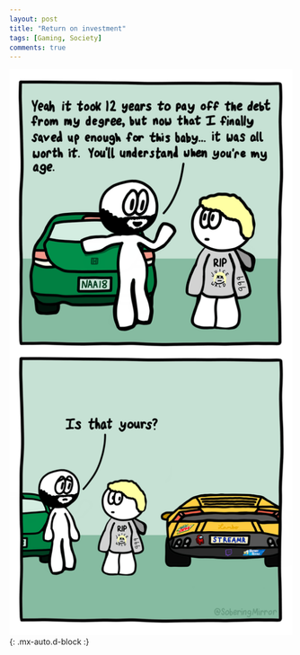 ```yaml
---
layout: post
title: "Return on investment"
tags: [Gaming, Society]
comments: true
---
```



!["Return on investment"](/comics/1.png){: .mx-auto.d-block :}

